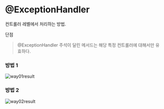 # @ExceptionHandler

컨트롤러 레벨에서 처리하는 방법.  

단점
> @ExceptionHandler 주석이 달린 메서드는 해당 특정 컨트롤러에 대해서만 유효하다.

### 방법 1
![way01result](/images/ExceptionHandler_way01_result.png)

### 방법 2
![way02result](/images/ExceptionHandler_way02_result.png)